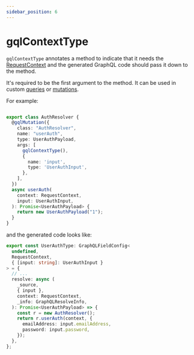 ```yaml
---
sidebar_position: 6
---
```


# gqlContextType

`gqlContextType` annotates a method to indicate that it needs the [RequestContext](/docs/core-concepts/context#requestcontext) and the generated GraphQL code should pass it down to the method.

It's required to be the first argument to the method. It can be used in custom [queries](/docs/custom-graphql/custom-queries) or [mutations](/docs/custom-graphql/custom-mutations).

For example:

```ts title="src/graphql/mutations/auth.ts"

export class AuthResolver {
  @gqlMutation({ 
    class: "AuthResolver",
    name: "userAuth", 
    type: UserAuthPayload,
    args: [
      gqlContextType(),
      {
        name: 'input',
        type: 'UserAuthInput',
      },
    ],
  })
  async userAuth(
    context: RequestContext,
    input: UserAuthInput,
  ): Promise<UserAuthPayload> {
    return new UserAuthPayload("1");
  }
}
```

and the generated code looks like:

```ts title="src/graphql/mutations/generated/user_auth_type.ts"
export const UserAuthType: GraphQLFieldConfig<
  undefined,
  RequestContext,
  { [input: string]: UserAuthInput }
> = {
  // ...
  resolve: async (
    _source,
    { input },
    context: RequestContext,
    _info: GraphQLResolveInfo,
  ): Promise<UserAuthPayload> => {
    const r = new AuthResolver();
    return r.userAuth(context, {
      emailAddress: input.emailAddress,
      password: input.password,
    });
  },
};
```
